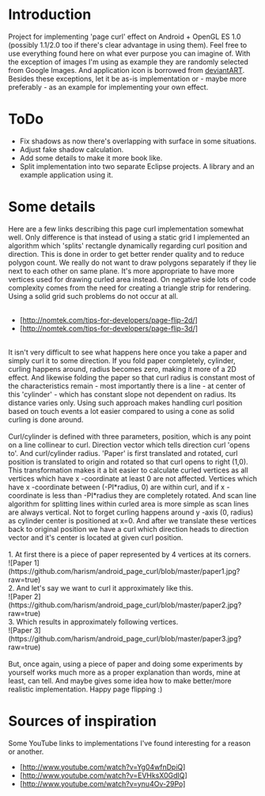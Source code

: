Introduction
============
Project for implementing 'page curl' effect on Android + OpenGL ES 1.0 (possibly 1.1/2.0 too if there's clear advantage in using them).
Feel free to use everything found here on what ever purpose you can imagine of. With the exception of
images I'm using as example they are randomly selected from Google Images. And application icon is borrowed
from [deviantART](http://browse.deviantart.com/customization/icons/dock/#/dz0w8n). Besides these
exceptions, let it be as-is implementation or - maybe more preferably - as an example for implementing your own effect.

ToDo
====
* Fix shadows as now there's overlapping with surface in some situations.
* Adjust fake shadow calculation.
* Add some details to make it more book like.
* Split implementation into two separate Eclipse projects. A library and an example application using it.

Some details
============
Here are a few links describing this page curl implementation somewhat well.
Only difference is that instead of using a static grid I implemented an algorithm
which 'splits' rectangle dynamically regarding curl position and direction.
This is done in order to get better render quality and to reduce polygon count.
We really do not want to draw polygons separately if they lie next to each other on same plane.
It's more appropriate to have more vertices used for drawing curled area instead.
On negative side lots of code complexity comes from the need for creating a triangle strip for rendering.
Using a solid grid such problems do not occur at all.<br/>
<br/>
* [http://nomtek.com/tips-for-developers/page-flip-2d/]
* [http://nomtek.com/tips-for-developers/page-flip-3d/]
<br/>
It isn't very difficult to see what happens here once you take a paper and simply
curl it to some direction. If you fold paper completely, cylinder, curling happens around,
radius becomes zero, making it more of a 2D effect. And likewise folding the paper so
that curl radius is constant most of the characteristics remain - most importantly there
is a line - at center of this 'cylinder' - which has constant slope not dependent on radius.
Its distance varies only. Using such approach makes handling curl position based on touch events
a lot easier compared to using a cone as solid curling is done around.<br/>
<br/>
Curl/cylinder is defined with three parameters, position, which is any point on a line collinear to
curl. Direction vector which tells direction curl 'opens to'. And curl/cylinder
radius. 'Paper' is first translated and rotated, curl position is translated
to origin and rotated so that curl opens to right (1,0). This transformation makes
it a bit easier to calculate curled vertices as all vertices which have x -coordinate
at least 0 are not affected. Vertices which have x -coordinate between (-PI*radius, 0)
are within curl, and if x -coordinate is less than -PI*radius they are completely rotated.
And scan line algorithm for splitting lines within curled area is more simple as
scan lines are always vertical. Not to forget curling happens around y -axis (0, radius) as
cylinder center is positioned at x=0. And after we translate these vertices back to
original position we have a curl which direction heads to direction vector and it's center
is located at given curl position.<br/>
<br/>
1. At first there is a piece of paper represented by 4 vertices at its corners.<br/>
![Paper 1](https://github.com/harism/android_page_curl/blob/master/paper1.jpg?raw=true)<br/>
2. And let's say we want to curl it approximately like this.<br/>
![Paper 2](https://github.com/harism/android_page_curl/blob/master/paper2.jpg?raw=true)<br/>
3. Which results in approximately following vertices.<br/>
![Paper 3](https://github.com/harism/android_page_curl/blob/master/paper3.jpg?raw=true)<br/>
<br/>
But, once again, using a piece of paper and doing some experiments by yourself works
much more as a proper explanation than words, mine at least, can tell.
And maybe gives some idea how to make better/more realistic implementation.
Happy page flipping  :)<br/>

Sources of inspiration
======================
Some YouTube links to implementations I've found interesting for a reason or another.
* [http://www.youtube.com/watch?v=Yg04wfnDpiQ]
* [http://www.youtube.com/watch?v=EVHksX0GdIQ]
* [http://www.youtube.com/watch?v=ynu4Ov-29Po]
